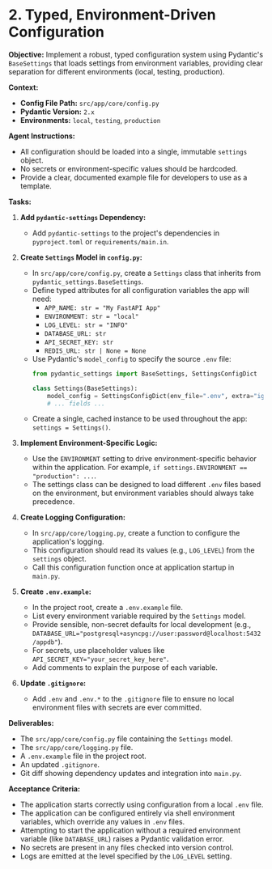 # 2. Typed, Environment-Driven Configuration

**Objective:**
Implement a robust, typed configuration system using Pydantic's `BaseSettings` that loads settings from environment variables, providing clear separation for different environments (local, testing, production).

**Context:**
- **Config File Path:** `src/app/core/config.py`
- **Pydantic Version:** `2.x`
- **Environments:** `local`, `testing`, `production`

**Agent Instructions:**
-   All configuration should be loaded into a single, immutable `settings` object.
-   No secrets or environment-specific values should be hardcoded.
-   Provide a clear, documented example file for developers to use as a template.

**Tasks:**

1.  **Add `pydantic-settings` Dependency:**
    -   Add `pydantic-settings` to the project's dependencies in `pyproject.toml` or `requirements/main.in`.

2.  **Create `Settings` Model in `config.py`:**
    -   In `src/app/core/config.py`, create a `Settings` class that inherits from `pydantic_settings.BaseSettings`.
    -   Define typed attributes for all configuration variables the app will need:
        -   `APP_NAME: str = "My FastAPI App"`
        -   `ENVIRONMENT: str = "local"`
        -   `LOG_LEVEL: str = "INFO"`
        -   `DATABASE_URL: str`
        -   `API_SECRET_KEY: str`
        -   `REDIS_URL: str | None = None`
    -   Use Pydantic's `model_config` to specify the source `.env` file:
        ```python
        from pydantic_settings import BaseSettings, SettingsConfigDict

        class Settings(BaseSettings):
            model_config = SettingsConfigDict(env_file=".env", extra="ignore")
            # ... fields ...
        ```
    -   Create a single, cached instance to be used throughout the app: `settings = Settings()`.

3.  **Implement Environment-Specific Logic:**
    -   Use the `ENVIRONMENT` setting to drive environment-specific behavior within the application. For example, `if settings.ENVIRONMENT == "production": ...`.
    -   The settings class can be designed to load different `.env` files based on the environment, but environment variables should always take precedence.

4.  **Create Logging Configuration:**
    -   In `src/app/core/logging.py`, create a function to configure the application's logging.
    -   This configuration should read its values (e.g., `LOG_LEVEL`) from the `settings` object.
    -   Call this configuration function once at application startup in `main.py`.

5.  **Create `.env.example`:**
    -   In the project root, create a `.env.example` file.
    -   List every environment variable required by the `Settings` model.
    -   Provide sensible, non-secret defaults for local development (e.g., `DATABASE_URL="postgresql+asyncpg://user:password@localhost:5432/appdb"`).
    -   For secrets, use placeholder values like `API_SECRET_KEY="your_secret_key_here"`.
    -   Add comments to explain the purpose of each variable.

6.  **Update `.gitignore`:**
    -   Add `.env` and `.env.*` to the `.gitignore` file to ensure no local environment files with secrets are ever committed.

**Deliverables:**
-   The `src/app/core/config.py` file containing the `Settings` model.
-   The `src/app/core/logging.py` file.
-   A `.env.example` file in the project root.
-   An updated `.gitignore`.
-   Git diff showing dependency updates and integration into `main.py`.

**Acceptance Criteria:**
-   The application starts correctly using configuration from a local `.env` file.
-   The application can be configured entirely via shell environment variables, which override any values in `.env` files.
-   Attempting to start the application without a required environment variable (like `DATABASE_URL`) raises a Pydantic validation error.
-   No secrets are present in any files checked into version control.
-   Logs are emitted at the level specified by the `LOG_LEVEL` setting.
